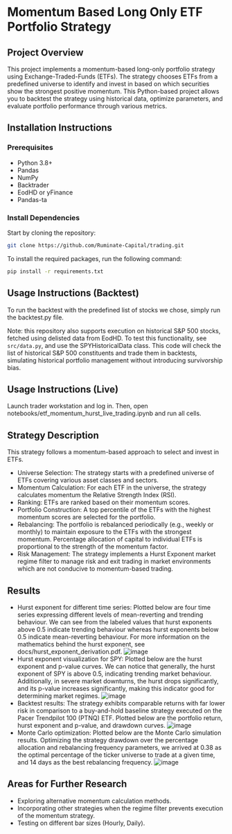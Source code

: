 # Momentum Based Long Only ETF Portfolio Strategy

## Project Overview
This project implements a momentum-based long-only portfolio strategy using Exchange-Traded-Funds (ETFs). The strategy chooses ETFs from a predefined universe to identify and invest in based on which securities show the strongest positive momentum. This Python-based project allows you to backtest the strategy using historical data, optimize parameters, and evaluate portfolio performance through various metrics. 

## Installation Instructions
### Prerequisites
- Python 3.8+
- Pandas
- NumPy
- Backtrader
- EodHD or yFinance
- Pandas-ta
### Install Dependencies
Start by cloning the repository: 
```bash
git clone https://github.com/Ruminate-Capital/trading.git
```
To install the required packages, run the following command:

```bash
pip install -r requirements.txt
```
## Usage Instructions (Backtest)
To run the backtest with the predefined list of stocks we chose, simply run the backtest.py file. 

Note: this repository also supports execution on historical S&P 500 stocks, fetched using delisted data from EodHD. To test this functionality, see ```src/data.py```, and use the SPYHistoricalData class. This code will check the list of historical S&P 500 constituents and trade them in backtests, simulating historical portfolio management without introducing survivorship bias. 

## Usage Instructions (Live)
Launch trader workstation and log in. Then, open notebooks/etf_momentum_hurst_live_trading.ipynb and run all cells. 

## Strategy Description
This strategy follows a momentum-based approach to select and invest in ETFs.
- Universe Selection: The strategy starts with a predefined universe of ETFs covering various asset classes and 
sectors.
- Momentum Calculation: For each ETF in the universe, the strategy calculates momentum the Relative Strength Index (RSI).
- Ranking: ETFs are ranked based on their momentum scores.
- Portfolio Construction: A top percentile of the ETFs with the highest momentum scores are selected for the portfolio.
- Rebalancing: The portfolio is rebalanced periodically (e.g., weekly or monthly) to maintain exposure to the ETFs with the strongest momentum. Percentage allocation of capital to individual ETFs is proportional to the strength of the momentum factor.
- Risk Management: The strategy implements a Hurst Exponent market regime filter to manage risk and exit trading in market environments which are not conducive to momentum-based trading.

## Results
- Hurst exponent for different time series: Plotted below are four time series expressing different levels of mean-reverting and trending behaviour. We can see from the labeled values that hurst exponents above 0.5 indicate trending behaviour whereas hurst exponents below 0.5 indicate mean-reverting behaviour. For more information on the mathematics behind the hurst exponent, see docs/hurst_exponent_derivation.pdf.
![image](https://github.com/TaejusYee2001/Portfolio_Momentum_Strategy/blob/main/results/hurst_exponent_for_different_time_series.png)
- Hurst exponent visualization for SPY: Plotted below are the hurst exponent and p-value curves. We can notice that generally, the hurst exponent of SPY is above 0.5, indicating trending market behaviour. Additionally, in severe market downturns, the hurst drops significantly, and its p-value increases significantly, making this indicator good for determining market regimes.
![image](https://github.com/TaejusYee2001/Portfolio_Momentum_Strategy/blob/main/results/hurst_exponent_visualization.png)
- Backtest results: The strategy exhibits comparable returns with far lower risk in comparison to a buy-and-hold baseline strategy executed on the Pacer Trendpilot 100 (PTNQ) ETF. Plotted below are the portfolio return, hurst exponent and p-value, and drawdown curves.
![image](https://github.com/TaejusYee2001/Portfolio_Momentum_Strategy/blob/main/results/etf_portfolio_momentum_backtest.png)
- Monte Carlo optimization: Plotted below are the Monte Carlo simulation results. Optimizing the strategy drawdown over the percentage allocation and rebalancing frequency parameters, we arrived at 0.38 as the optimal percentage of the ticker universe to trade at a given time, and 14 days as the best rebalancing frequency.
![image](https://github.com/TaejusYee2001/Portfolio_Momentum_Strategy/blob/main/results/monte_carlo_results.png)

## Areas for Further Research
- Exploring alternative momentum calculation methods.
- Incorporating other strategies when the regime filter prevents execution of the momentum strategy.
- Testing on different bar sizes (Hourly, Daily). 
